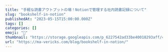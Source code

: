 ```yaml
---
title: "手軽な読書アウトプットの場！Notionで管理する社内読書記録について"
slug: "bookshelf-in-notion"
publishedAt: "2023-05-15T15:00:00.000Z"
tags: []
categories: []
emoji: "🐺"
thumbnail: "https://storage.googleapis.com/p_6227542ad33be40018293aff/4e5d187e-980e-4b3f-bc07-d764551623b2/bookshelf-in-notion.png"
url: "https://ma-vericks.com/blog/bookshelf-in-notion/"
---
```


